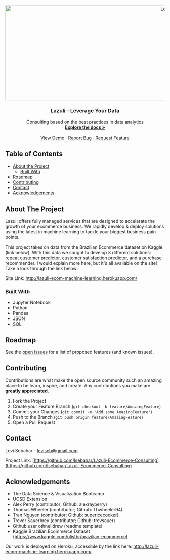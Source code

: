 <!--
*** Thanks for checking out this README Template. If you have a suggestion that would
*** make this better, please fork the repo and create a pull request or simply open
*** an issue with the tag "enhancement".
*** Thanks again! Now go create something AMAZING! :D
***
***
***
*** To avoid retyping too much info. Do a search and replace for the following:
*** github_username, repo_name, twitter_handle, email
-->





<!-- PROJECT SHIELDS -->
<!--
*** I'm using markdown "reference style" links for readability.
*** Reference links are enclosed in brackets [ ] instead of parentheses ( ).
*** See the bottom of this document for the declaration of the reference variables
*** for contributors-url, forks-url, etc. This is an optional, concise syntax you may use.
*** https://www.markdownguide.org/basic-syntax/#reference-style-links
-->


<!-- PROJECT LOGO -->
<br />
<p align="center">
  <a href="https://github.com/lsebahar/Lazuli-Ecommerce-Consulting">
    <img src="static/machine_learning.jpeg" alt="Logo" width="1000" height="300">
  </a>

  <h3 align="center">Lazuli - Leverage Your Data</h3>

  <p align="center">
    Consulting based on the best practices in data analytics
    <br />
    <a href="https://github.com/lsebahar/Lazuli-Ecommerce-Consulting"><strong>Explore the docs »</strong></a>
    <br />
    <br />
    <a href="https://github.com/lsebahar/Lazuli-Ecommerce-Consulting">View Demo</a>
    ·
    <a href="https://github.com/lsebahar/Lazuli-Ecommerce-Consulting/issues">Report Bug</a>
    ·
    <a href="https://github.com/lsebahar/Lazuli-Ecommerce-Consulting/issues">Request Feature</a>
  </p>
</p>



<!-- TABLE OF CONTENTS -->
## Table of Contents

* [About the Project](#about-the-project)
  * [Built With](#built-with)
* [Roadmap](#roadmap)
* [Contributing](#contributing)
* [Contact](#contact)
* [Acknowledgements](#acknowledgements)



<!-- ABOUT THE PROJECT -->
## About The Project


Lazuli offers fully managed services that are designed to accelerate the growth of your ecommerce business. We rapidly develop & deploy solutions using the latest in machine learning to tackle your biggest business pain points.

This project takes on data from the Brazilian Ecommerce dataset on Kaggle (link below). With this data we sought to develop 3 different solutions: repeat customer predictor, customer satisfaction predictor, and a purchase recommender. I would explain more here, but it's all available on the site! Take a look through the link below: 

Site Link: http://lazuli-ecom-machine-learning.herokuapp.com/


### Built With

* Jupyter Notebook
* Python
* Pandas
* JSON
* SQL





<!-- ROADMAP -->
## Roadmap

See the [open issues](https://github.com/lsebahar/Lazuli-Ecommerce-Consulting/issues) for a list of proposed features (and known issues).



<!-- CONTRIBUTING -->
## Contributing

Contributions are what make the open source community such an amazing place to be learn, inspire, and create. Any contributions you make are **greatly appreciated**.

1. Fork the Project
2. Create your Feature Branch (`git checkout -b feature/AmazingFeature`)
3. Commit your Changes (`git commit -m 'Add some AmazingFeature'`)
4. Push to the Branch (`git push origin feature/AmazingFeature`)
5. Open a Pull Request



<!-- CONTACT -->
## Contact

Levi Sebahar - leviseb@gmail.com

Project Link: [https://github.com/lsebahar/Lazuli-Ecommerce-Consulting](https://github.com/lsebahar/Lazuli-Ecommerce-Consulting)



<!-- ACKNOWLEDGEMENTS -->
## Acknowledgements

* The Data Science & Visualization Bootcamp
* UCSD Extension
* Alex Perry (contributor; Github: alexrayperry)
* Thomas Wheeler (contributor; Github: Tbwheeler94)
* Tran Nguyen (contributor; Github: supericecooker)
* Trevor Sauerbrey (contributor; Github: trevsauer)
* Github user othneildrew (readme template)
* Kaggle Brazilian Ecommerce Dataset (https://www.kaggle.com/olistbr/brazilian-ecommerce)





<!-- MARKDOWN LINKS & IMAGES -->
<!-- https://www.markdownguide.org/basic-syntax/#reference-style-links -->
[contributors-shield]: https://img.shields.io/github/contributors/github_username/repo.svg?style=flat-square
[contributors-url]: https://github.com/github_username/repo/graphs/contributors
[forks-shield]: https://img.shields.io/github/forks/github_username/repo.svg?style=flat-square
[forks-url]: https://github.com/github_username/repo/network/members
[stars-shield]: https://img.shields.io/github/stars/github_username/repo.svg?style=flat-square
[stars-url]: https://github.com/github_username/repo/stargazers
[issues-shield]: https://img.shields.io/github/issues/github_username/repo.svg?style=flat-square
[issues-url]: https://github.com/github_username/repo/issues
[license-shield]: https://img.shields.io/github/license/github_username/repo.svg?style=flat-square
[license-url]: https://github.com/github_username/repo/blob/master/LICENSE.txt
[linkedin-shield]: https://img.shields.io/badge/-LinkedIn-black.svg?style=flat-square&logo=linkedin&colorB=555
[linkedin-url]: https://linkedin.com/in/github_username
[product-screenshot]: images/screenshot.png



Our work is deployed on Heroku, accessible by the link here: http://lazuli-ecom-machine-learning.herokuapp.com/




